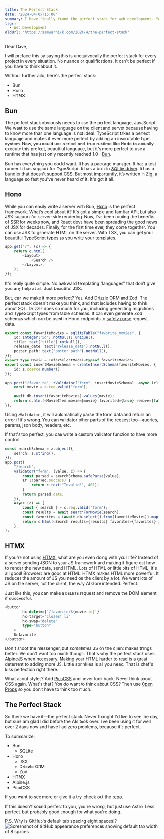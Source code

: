 ```yaml
---
title: The Perfect Stack
date: '2024-04-05T15:00'
summary: I have finally found the perfect stack for web development. You're welcome.
tags:
  - Web Development
oldUrl: 'https://samwarnick.com/2024/4/the-perfect-stack'
---
```


Dear Dave,

I will preface this by saying this is unequivocally the perfect stack for every project in every situation. No nuance or qualifications. It can't be perfect if you have to think about it.

Without further ado, here's the perfect stack:
- Bun
- Hono
- HTMX

## Bun

The perfect stack obviously needs to use the perfect language, JavaScript. We want to use the same language on the client and server because having to know more than one language is not ideal. TypeScript takes a perfect language and makes it even more perfect by adding an inscrutable type system. Now, you could use a tried-and-true runtime like Node to actually execute this prefect, beautiful language, but it's more perfect to use a runtime that has just only recently reached 1.0—[Bun](https://bun.sh).

Bun has everything you could want. It has a package manager. It has a test runner. It has support for TypeScript. It has a built in [SQLite driver](https://bun.sh/docs/api/sqlite). It has a bundler that [doesn't support CSS](https://github.com/oven-sh/bun/discussions/7119). But most importantly, it's written in Zig, a language so fast you've never heard of it. It's got it all.

## Hono

While you can easily write a server with Bun, [Hono](https://hono.dev) is the perfect framework. What's cool about it? It's got a simple and familiar API, but also JSX support for server-side rendering. Now, I've been touting the benefits of SSR for weeks now, and React devs have been spreading the good news of JSX for decades. Finally, for the first time ever, they come together. You can use JSX to generate HTML on the server. With TSX, you can get your beautiful TypeScript types as you write your templates.

```ts
app.get("/", (c) => {
	return c.html(
		<Layout>
			<Search />
		</Layout>,
	);
});
```

It's really quite simple. No awkward templating "languages" that don't give you any help at all. Just beautiful JSX.

But, can we make it more perfect? Yes. Add [Drizzle ORM](https://orm.drizzle.team) and [Zod](https://zod.dev). The perfect stack doesn't make you think, and that includes having to think about SQL. Drizzle does so much for you, including generating migrations and TypeScript types from table schemas. It can even generate Zod schemas which can be used in Hono endpoints to [safely parse](https://lexi-lambda.github.io/blog/2019/11/05/parse-don-t-validate/) request data.

```ts
export const favoriteMovies = sqliteTable("favorite_movies", {
	id: integer("id").notNull().unique(),
	title: text("title").notNull(),
	release_date: text("release_date").notNull(),
	poster_path: text("poster_path").notNull(),
});
export type Movie = InferSelectModel<typeof favoriteMovies>;
export const insertMovieSchema = createInsertSchema(favoriteMovies, {
	id: z.coerce.number(),
});
```

```ts
app.post("/favorite", zValidator("form", insertMovieSchema), async (c) => {
	const movie = c.req.valid("form");

	await db.insert(favoriteMovies).values(movie);
	return c.html(<MovieItem movie={movie} favorited={true} remove={false} />);
});
```

Using `zValidator` , it will automatically parse the form data and return an error if it's wrong. You can validator other parts of the request too—queries, params, json body, headers, etc.

If that's too perfect, you can write a custom validator function to have more control:

```ts
const searchSchema = z.object({
	search: z.string(),
});
app.post(
	"/search",
	validator("form", (value, c) => {
		const parsed = searchSchema.safeParse(value);
		if (!parsed.success) {
			return c.text("Invalid!", 401);
		}
		return parsed.data;
	}),
	async (c) => {
		const { search } = c.req.valid("form");
		const results = await searchForMovie(search);
		const favorites = (await db.select().from(favoriteMovies)).map((r) => r.id);
		return c.html(<Search results={results} favorites={favorites} />);
	},
);
```

## HTMX

If you're not using [HTMX](https://htmx.org), what are you even doing with your life? Instead of a server sending JSON to your JS framework and making it figure out how to render the new data, send HTML. Lots of HTML or little bits of HTML, it's all good! Browsers are good at HTML. HTMX makes HTML more powerful. It reduces the amount of JS you need on the client by a lot. We want lots of JS on the server, not the client, the way Al Gore intended. Perfect.

Just like this, you can make a `DELETE` request and remove the DOM element if successful.

```ts
<button
		hx-delete={`/favorite/${movie.id}`}
		hx-target="closest li"
		hx-swap="delete"
		type="button"
	>
	Unfavorite
</button>
```

Don't shoot the messenger, but _sometimes_ JS on the client makes things better. We don't want too much though. That's why the perfect stack uses [AlpineJS](https://alpinejs.dev) when necessary. Making your HTML harder to read is a great deterrent to adding more JS. Little sprinkles is all you need. That is chef's kiss perfection right there.

What about styles? Add [PicoCSS](https://picocss.com) and never look back. Never think about CSS again. What's that? You _do_ want to think about CSS? Then use [Open Props](https://open-props.style) so you don't have to think too much.

## The Perfect Stack

So there we have it—the perfect stack. Never thought I'd live to see the day, but sure am glad I did before the AIs took over. I've been using it for well over 2 days now and have had zero problems, because it's perfect.

To summarize:
- Bun
	- SQLite
- Hono
	- JSX
	- Drizzle ORM
	- Zod
- HTMX
- Alpine.js
- PicoCSS

If you want to see more or give it a try, check out the [repo](https://github.com/samwarnick/the-perfect-stack-demo).

If this doesn't sound perfect to you, you're wrong, but just use Astro. Less perfect, but probably good enough for what you're doing.

P.S. Why is GitHub's default tab spacing eight spaces!?
![Screenshot of GitHub appearance preferences showing default tab width of 8 spaces](/media/2024-04-05-github-tab-width.png)
